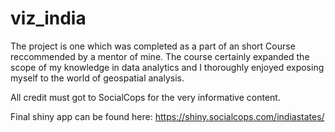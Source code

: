 # viz_india
The project is one which was completed as a part of an short Course reccommended by a mentor of mine. The course certainly expanded the scope of my knowledge in data analytics and I thoroughly enjoyed exposing myself to the world of geospatial analysis. 

All credit must got to SocialCops for the very informative content.

Final shiny app can be found here: https://shiny.socialcops.com/indiastates/

